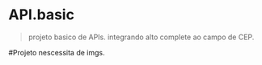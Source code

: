 # API.basic

> projeto basico de APIs.
> integrando alto complete ao campo de CEP.

#Projeto nescessita de imgs.
